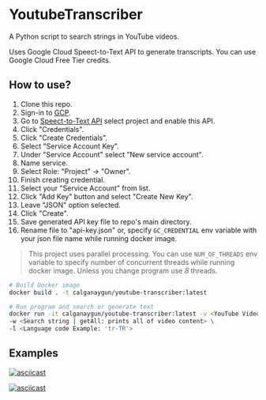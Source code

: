 # YoutubeTranscriber
A Python script to search strings in YouTube videos.

Uses Google Cloud Speect-to-Text API to generate transcripts. You can use Google Cloud Free Tier credits.


## How to use?

1. Clone this repo.
2. Sign-in to [GCP](https://console.cloud.google.com/).
3. Go to [Speect-to-Text API](https://console.cloud.google.com/apis/api/speech.googleapis.com/overview)
   select project and enable this API.
1. Click "Credentials".
2. Click "Create Credentials".
3. Select "Service Account Key".
4. Under "Service Account" select "New service account".
5. Name service.
6.  Select Role: "Project" -> "Owner".
7.  Finish creating credential.
8.  Select your "Service Account" from list.
9.  Click "Add Key" button and select "Create New Key".
10. Leave "JSON" option selected.
11. Click "Create".
12. Save generated API key file to repo's main directory.
13. Rename file to "api-key.json" or, specify `GC_CREDENTIAL` env variable with your json file name
    while running docker image.
    
> This project uses parallel processing. You can use `NUM_OF_THREADS` env variable to specify number of
concurrent threads while running docker image. Unless you change program use *8* threads.

``` bash
# Build Docker image
docker build . -t calganaygun/youtube-transcriber:latest

# Run program and search or generate text
docker run -it calganaygun/youtube-transcriber:latest -v <YouTube Video ID> \
-w <Search string | getAll: prints all of video content> \
-l <Language code Example: 'tr-TR'>
````

## Examples

[![asciicast](https://asciinema.org/a/2JU2fJgAkEia8P6C9LYCyUcyO.svg)](https://asciinema.org/a/2JU2fJgAkEia8P6C9LYCyUcyO)

[![asciicast](https://asciinema.org/a/jC43dK5YmvSRMlzv6imSrQ7ZT.svg)](https://asciinema.org/a/jC43dK5YmvSRMlzv6imSrQ7ZT)
